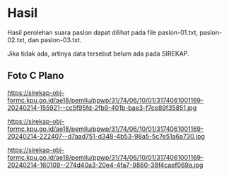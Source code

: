 # Hasil

Hasil perolehan suara paslon dapat dilihat pada file paslon-01.txt, paslon-02.txt, dan paslon-03.txt.

Jika tidak ada, artinya data tersebut belum ada pada SIREKAP.

## Foto C Plano

https://sirekap-obj-formc.kpu.go.id/ae18/pemilu/ppwp/31/74/06/10/01/3174061001169-20240214-155921--cc5f95fd-2fb9-401b-bae3-f7ce89f35851.jpg

https://sirekap-obj-formc.kpu.go.id/ae18/pemilu/ppwp/31/74/06/10/01/3174061001169-20240214-222407--d7aad751-d348-4b53-98a5-5c7e51a6a730.jpg

https://sirekap-obj-formc.kpu.go.id/ae18/pemilu/ppwp/31/74/06/10/01/3174061001169-20240214-160109--274d40a3-20e4-4fa7-9860-38f4caef069a.jpg
